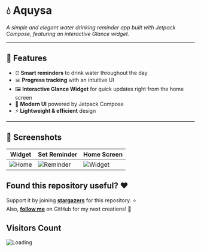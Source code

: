 # 💧 Aquysa  
*A simple and elegant water drinking reminder app built with Jetpack Compose, featuring an interactive Glance widget.*  

---

## 🚀 Features  
- ⏰ **Smart reminders** to drink water throughout the day  
- 📊 **Progress tracking** with an intuitive UI  
- 🖼️ **Interactive Glance Widget** for quick updates right from the home screen  
- 🎨 **Modern UI** powered by Jetpack Compose  
- ⚡ **Lightweight & efficient** design  

---

## 📱 Screenshots  

| Widget | Set Reminder | Home Screen |
|-------------|------------------------|--------|
| ![Home](https://github.com/user-attachments/assets/8cb9be31-f616-4286-984c-d9c99b6b96e9) | ![Reminder](https://github.com/user-attachments/assets/7f021588-6f0f-4339-a0a9-f0e7e9a98624) | ![Widget](https://github.com/user-attachments/assets/1af93784-dabc-4898-a8d2-43dcc30b434c) |


## Found this repository useful? :heart:
Support it by joining __[stargazers](https://github.com/AmartyaSingh97/Aquysa/stargazers)__ for this repository. :star: <br>
Also, __[follow me](https://github.com/AmartyaSingh97)__ on GitHub for my next creations! 🤩

## Visitors Count
<img align="left" src = "https://profile-counter.glitch.me/Aquysa/count.svg" alt ="Loading">
